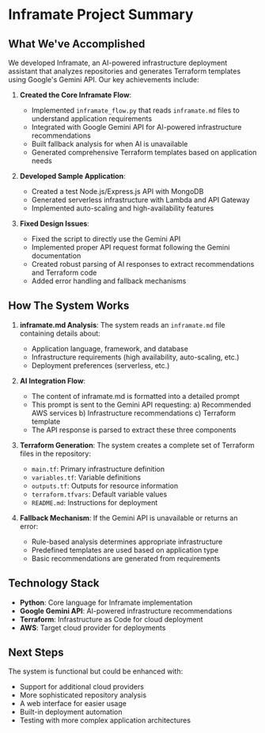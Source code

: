# Inframate Project Summary

## What We've Accomplished

We developed Inframate, an AI-powered infrastructure deployment assistant that analyzes repositories and generates Terraform templates using Google's Gemini API. Our key achievements include:

1. **Created the Core Inframate Flow**:
   - Implemented `inframate_flow.py` that reads `inframate.md` files to understand application requirements
   - Integrated with Google Gemini API for AI-powered infrastructure recommendations
   - Built fallback analysis for when AI is unavailable
   - Generated comprehensive Terraform templates based on application needs

2. **Developed Sample Application**:
   - Created a test Node.js/Express.js API with MongoDB
   - Generated serverless infrastructure with Lambda and API Gateway
   - Implemented auto-scaling and high-availability features

3. **Fixed Design Issues**:
   - Fixed the script to directly use the Gemini API
   - Implemented proper API request format following the Gemini documentation
   - Created robust parsing of AI responses to extract recommendations and Terraform code
   - Added error handling and fallback mechanisms

## How The System Works

1. **inframate.md Analysis**:
   The system reads an `inframate.md` file containing details about:
   - Application language, framework, and database
   - Infrastructure requirements (high availability, auto-scaling, etc.)
   - Deployment preferences (serverless, etc.)

2. **AI Integration Flow**:
   - The content of inframate.md is formatted into a detailed prompt
   - This prompt is sent to the Gemini API requesting:
     a) Recommended AWS services
     b) Infrastructure recommendations
     c) Terraform template
   - The API response is parsed to extract these three components

3. **Terraform Generation**:
   The system creates a complete set of Terraform files in the repository:
   - `main.tf`: Primary infrastructure definition
   - `variables.tf`: Variable definitions
   - `outputs.tf`: Outputs for resource information
   - `terraform.tfvars`: Default variable values
   - `README.md`: Instructions for deployment

4. **Fallback Mechanism**:
   If the Gemini API is unavailable or returns an error:
   - Rule-based analysis determines appropriate infrastructure
   - Predefined templates are used based on application type
   - Basic recommendations are generated from requirements

## Technology Stack

- **Python**: Core language for Inframate implementation
- **Google Gemini API**: AI-powered infrastructure recommendations
- **Terraform**: Infrastructure as Code for cloud deployment
- **AWS**: Target cloud provider for deployments

## Next Steps

The system is functional but could be enhanced with:
- Support for additional cloud providers
- More sophisticated repository analysis
- A web interface for easier usage
- Built-in deployment automation
- Testing with more complex application architectures 